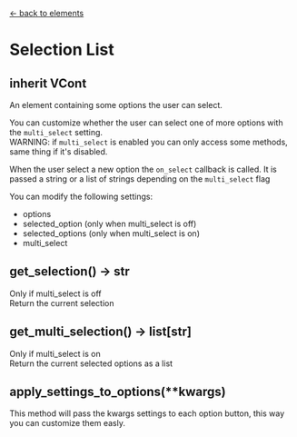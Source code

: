 [<- back to elements](../elements.md)

# Selection List

## inherit VCont

An element containing some options the user can select.

You can customize whether the user can select one of more options with the `multi_select` setting.<br>
WARNING: if `multi_select` is enabled you can only access some methods, same thing if it's disabled.

When the user select a new option the `on_select` callback is called. It is passed a string or a list of strings depending on the `multi_select` flag

You can modify the following settings:
- options
- selected_option (only when multi_select is off)
- selected_options (only when multi_select is on)
- multi_select

## get_selection() -> str
Only if multi_select is off<br>
Return the current selection

## get_multi_selection() -> list[str]
Only if multi_select is on<br>
Return the current selected options as a list

## apply_settings_to_options(**kwargs)

This method will pass the kwargs settings to each option button, this way you can customize them easly.
